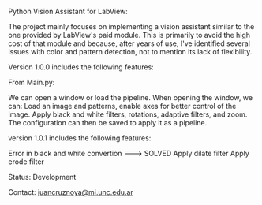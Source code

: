 Python Vision Assistant for LabView:

The project mainly focuses on implementing a vision assistant similar to the one provided by LabView's paid module. This is primarily to avoid the high cost of that module and because, after years of use, I've identified several issues with color and pattern detection, not to mention its lack of flexibility.

Version 1.0.0 includes the following features:

From Main.py:

We can open a window or load the pipeline. When opening the window, we can:
Load an image and patterns, enable axes for better control of the image.
Apply black and white filters, rotations, adaptive filters, and zoom.
The configuration can then be saved to apply it as a pipeline.

version 1.0.1 includes the following features:

Error in black and white convertion ---> SOLVED
Apply dilate filter
Apply erode filter

Status: Development

Contact: juancruznoya@mi.unc.edu.ar
